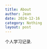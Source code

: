 ```yaml
---
title: About
author: Jean
date: 2024-12-16
category: Nothing
layout: post
---
```


个人学习记录.
